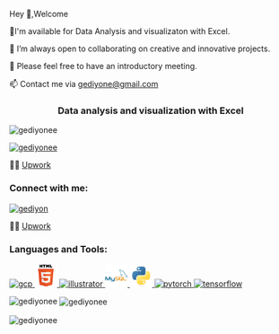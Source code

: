 Hey 👋,Welcome

🔭I'm available for Data Analysis and visualizaton with Excel.

👯 I’m always open to collaborating on creative and innovative projects.

💬 Please feel free to have an introductory meeting.

📫 Contact me via gediyone@gmail.com


<h3 align="center">Data analysis and visualization with Excel</h3>

<p align="left"> <img src="https://komarev.com/ghpvc/?username=gediyonee&label=Profile%20views&color=0e75b6&style=flat" alt="gediyonee" /> </p>

<p align="left"> <a href="https://github.com/ryo-ma/github-profile-trophy"><img src="https://github-profile-trophy.vercel.app/?username=gediyonee" alt="gediyonee" /></a> </p>

👨‍💻 [Upwork](https://www.upwork.com/freelancers/~01beb6649c2616999e) 

<h3 align="left">Connect with me:</h3>
<p align="left">
<a href="https://linkedin.com/in/gediyon" target="blank"><img align="center" src="https://raw.githubusercontent.com/rahuldkjain/github-profile-readme-generator/master/src/images/icons/Social/linked-in-alt.svg" alt="gediyon" height="30" width="40" /></a>
</p>

👨‍💻 [Upwork](https://www.upwork.com/freelancers/~01beb6649c2616999e) 

<h3 align="left">Languages and Tools:</h3>
<p align="left"> <a href="https://cloud.google.com" target="_blank" rel="noreferrer"> <img src="https://www.vectorlogo.zone/logos/google_cloud/google_cloud-icon.svg" alt="gcp" width="40" height="40"/> </a> <a href="https://www.w3.org/html/" target="_blank" rel="noreferrer"> <img src="https://raw.githubusercontent.com/devicons/devicon/master/icons/html5/html5-original-wordmark.svg" alt="html5" width="40" height="40"/> </a> <a href="https://www.adobe.com/in/products/illustrator.html" target="_blank" rel="noreferrer"> <img src="https://www.vectorlogo.zone/logos/adobe_illustrator/adobe_illustrator-icon.svg" alt="illustrator" width="40" height="40"/> </a> <a href="https://www.mysql.com/" target="_blank" rel="noreferrer"> <img src="https://raw.githubusercontent.com/devicons/devicon/master/icons/mysql/mysql-original-wordmark.svg" alt="mysql" width="40" height="40"/> </a> <a href="https://www.python.org" target="_blank" rel="noreferrer"> <img src="https://raw.githubusercontent.com/devicons/devicon/master/icons/python/python-original.svg" alt="python" width="40" height="40"/> </a> <a href="https://pytorch.org/" target="_blank" rel="noreferrer"> <img src="https://www.vectorlogo.zone/logos/pytorch/pytorch-icon.svg" alt="pytorch" width="40" height="40"/> </a> <a href="https://www.tensorflow.org" target="_blank" rel="noreferrer"> <img src="https://www.vectorlogo.zone/logos/tensorflow/tensorflow-icon.svg" alt="tensorflow" width="40" height="40"/> </a> </p>

<p><img align="left" src="https://github-readme-stats.vercel.app/api/top-langs?username=gediyonee&show_icons=true&locale=en&layout=compact" alt="gediyonee" /></p>

<p>&nbsp;<img align="center" src="https://github-readme-stats.vercel.app/api?username=gediyonee&show_icons=true&locale=en" alt="gediyonee" /></p>

<p><img align="center" src="https://github-readme-streak-stats.herokuapp.com/?user=gediyonee&" alt="gediyonee" /></p>



